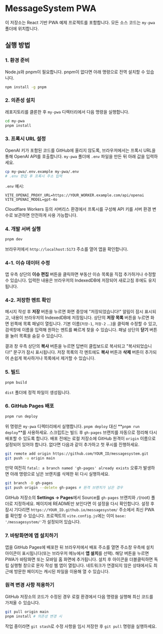# MessageSystem PWA

이 저장소는 React 기반 PWA 예제 프로젝트를 포함합니다. 모든 소스 코드는 `my-pwa` 폴더에 위치합니다.

## 실행 방법

### 1. 환경 준비
Node.js와 pnpm이 필요합니다. pnpm이 없다면 아래 명령으로 전역 설치할 수 있습니다.

```bash
npm install -g pnpm
```

### 2. 의존성 설치
레포지토리를 클론한 후 `my-pwa` 디렉터리에서 다음 명령을 실행합니다.

```bash
cd my-pwa
pnpm install
```

### 3. 프록시 URL 설정

OpenAI 키가 포함된 코드를 GitHub에 올리지 않도록, 브라우저에서는 프록시 URL을 통해 OpenAI API를 호출합니다. `my-pwa` 폴더에 `.env` 파일을 만든 뒤 아래 값을 입력하세요.

```bash
cp my-pwa/.env.example my-pwa/.env
# .env 편집 후 프록시 주소 입력
```

`.env` 예시:

```env
VITE_OPENAI_PROXY_URL=https://YOUR_WORKER.example.com/api/openai
VITE_OPENAI_MODEL=gpt-4o
```

Cloudflare Workers 등의 서버리스 환경에서 프록시를 구성해 API 키를 서버 환경 변수로 보관하면 안전하게 사용 가능합니다.

### 4. 개발 서버 실행

```bash
pnpm dev
```

브라우저에서 `http://localhost:5173` 주소를 열어 앱을 확인합니다.

### 4-1. 이슈 데이터 수정

앱 우측 상단의 **이슈 편집** 버튼을 클릭하면 부동산 이슈 목록을 직접 추가하거나
수정할 수 있습니다. 입력한 내용은 브라우저의 IndexedDB에 저장되어 새로고침 후에도
유지됩니다.

### 4-2. 저장한 멘트 확인

메시지 작성 후 **저장** 버튼을 누르면 화면 중앙에 "저장되었습니다!" 알림이 잠시 표시되고, 내용이 브라우저의 IndexedDB에 저장됩니다.
상단의 **저장 목록** 버튼을 누르면 화면 왼쪽에 목록 패널이 열립니다. 기본 이름(`저장-1`, `저장-2` …)을 클릭해 수정할 수 있고, 검색창에 이름을 입력해 원하는 멘트를 빠르게 찾을 수 있습니다. 패널 상단의 **닫기** 버튼을 눌러 목록을 숨길 수 있습니다.

결과 창 우측 상단의 **복사** 버튼을 누르면 답변이 클립보드로 복사되고 "복사되었습니다!" 문구가 잠시 표시됩니다. 저장 목록의 각 멘트에도 **복사** 버튼과 **삭제** 버튼이 추가되어 손쉽게 복사하거나 목록에서 제거할 수 있습니다.

### 5. 빌드

```bash
pnpm build
```

`dist` 폴더에 정적 파일이 생성됩니다.


### 6. GitHub Pages 배포

```bash
pnpm run deploy
```
위 명령은 `my-pwa` 디렉터리에서 실행합니다. `pnpm deploy` 대신 **`pnpm run deploy`**를 사용하세요. 스크립트는 빌드 후 `gh-pages` 브랜치를 자동으로 정리해 다시 배포할 수 있도록 합니다.
배포 전에는 로컬 저장소에 GitHub 원격이 `origin` 이름으로 설정되어 있어야 합니다. 없다면 다음과 같이 추가하고 첫 푸시를 진행하세요.

```bash
git remote add origin https://github.com/YOUR_ID/messagesystem.git
git push -u origin main
```
만약 여전히 `fatal: a branch named 'gh-pages' already exists` 오류가 발생하면 아래 명령으로 남은 브랜치를 삭제한 뒤 다시 실행하세요.

```bash
git branch -D gh-pages
git push origin --delete gh-pages # 원격 브랜치가 남은 경우
```

GitHub 저장소의 **Settings → Pages**에서 Source를 `gh-pages` 브랜치와 `/`(root) 폴더로 지정하세요. 페이지에 README만 보인다면 이 설정을 다시 확인합니다. 설정 후 잠시 기다리면 `https://YOUR_ID.github.io/messagesystem/` 주소에서 최신 PWA를 확인할 수 있습니다. 프로젝트의 `vite.config.js`에는 이미 `base: '/messagesystem/'`가 설정되어 있습니다.

### 7. 바탕화면에 앱 설치하기

앱을 GitHub Pages에 배포한 뒤 브라우저에서 배포 주소를 열면 주소창 우측에 설치 아이콘이 표시됩니다(또는 브라우저 메뉴에서 **앱 설치**를 선택). 해당 버튼을 누르면 PWA가 바탕화면 또는 모바일 홈 화면에 추가됩니다. 설치 후 아이콘을 더블클릭하면 독립 실행형 창으로 문자 작성 웹 앱이 열립니다. 네트워크가 연결되지 않은 상태에서도 최근에 방문한 페이지는 캐시된 파일을 이용해 열 수 있습니다.

### 원격 변경 사항 적용하기

GitHub 저장소의 코드가 수정된 경우 로컬 환경에서 다음 명령을 실행해 최신 코드를 가져올 수 있습니다.

```bash
git pull origin main
pnpm install # 의존성 변경 시
```

작업 중이라면 `git stash`로 수정 사항을 임시 저장한 후 `git pull` 명령을 실행하세요.

